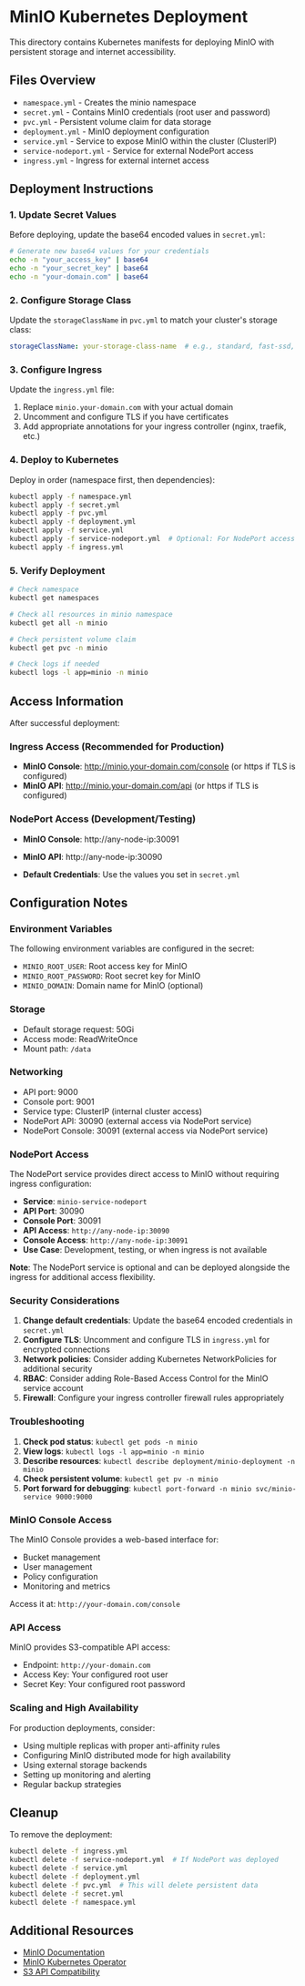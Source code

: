 # MinIO Kubernetes Deployment

This directory contains Kubernetes manifests for deploying MinIO with persistent storage and internet accessibility.

## Files Overview

- `namespace.yml` - Creates the minio namespace
- `secret.yml` - Contains MinIO credentials (root user and password)
- `pvc.yml` - Persistent volume claim for data storage
- `deployment.yml` - MinIO deployment configuration
- `service.yml` - Service to expose MinIO within the cluster (ClusterIP)
- `service-nodeport.yml` - Service for external NodePort access
- `ingress.yml` - Ingress for external internet access

## Deployment Instructions

### 1. Update Secret Values
Before deploying, update the base64 encoded values in `secret.yml`:

```bash
# Generate new base64 values for your credentials
echo -n "your_access_key" | base64
echo -n "your_secret_key" | base64
echo -n "your-domain.com" | base64
```

### 2. Configure Storage Class
Update the `storageClassName` in `pvc.yml` to match your cluster's storage class:

```yaml
storageClassName: your-storage-class-name  # e.g., standard, fast-ssd, etc.
```

### 3. Configure Ingress
Update the `ingress.yml` file:

1. Replace `minio.your-domain.com` with your actual domain
2. Uncomment and configure TLS if you have certificates
3. Add appropriate annotations for your ingress controller (nginx, traefik, etc.)

### 4. Deploy to Kubernetes

Deploy in order (namespace first, then dependencies):

```bash
kubectl apply -f namespace.yml
kubectl apply -f secret.yml
kubectl apply -f pvc.yml
kubectl apply -f deployment.yml
kubectl apply -f service.yml
kubectl apply -f service-nodeport.yml  # Optional: For NodePort access
kubectl apply -f ingress.yml
```

### 5. Verify Deployment

```bash
# Check namespace
kubectl get namespaces

# Check all resources in minio namespace
kubectl get all -n minio

# Check persistent volume claim
kubectl get pvc -n minio

# Check logs if needed
kubectl logs -l app=minio -n minio
```

## Access Information

After successful deployment:

### Ingress Access (Recommended for Production)
- **MinIO Console**: http://minio.your-domain.com/console (or https if TLS is configured)
- **MinIO API**: http://minio.your-domain.com/api (or https if TLS is configured)

### NodePort Access (Development/Testing)
- **MinIO Console**: http://any-node-ip:30091
- **MinIO API**: http://any-node-ip:30090

- **Default Credentials**: Use the values you set in `secret.yml`

## Configuration Notes

### Environment Variables
The following environment variables are configured in the secret:
- `MINIO_ROOT_USER`: Root access key for MinIO
- `MINIO_ROOT_PASSWORD`: Root secret key for MinIO
- `MINIO_DOMAIN`: Domain name for MinIO (optional)

### Storage
- Default storage request: 50Gi
- Access mode: ReadWriteOnce
- Mount path: `/data`

### Networking
- API port: 9000
- Console port: 9001
- Service type: ClusterIP (internal cluster access)
- NodePort API: 30090 (external access via NodePort service)
- NodePort Console: 30091 (external access via NodePort service)

### NodePort Access

The NodePort service provides direct access to MinIO without requiring ingress configuration:

- **Service**: `minio-service-nodeport`
- **API Port**: 30090
- **Console Port**: 30091
- **API Access**: `http://any-node-ip:30090`
- **Console Access**: `http://any-node-ip:30091`
- **Use Case**: Development, testing, or when ingress is not available

**Note**: The NodePort service is optional and can be deployed alongside the ingress for additional access flexibility.

### Security Considerations

1. **Change default credentials**: Update the base64 encoded credentials in `secret.yml`
2. **Configure TLS**: Uncomment and configure TLS in `ingress.yml` for encrypted connections
3. **Network policies**: Consider adding Kubernetes NetworkPolicies for additional security
4. **RBAC**: Consider adding Role-Based Access Control for the MinIO service account
5. **Firewall**: Configure your ingress controller firewall rules appropriately

### Troubleshooting

1. **Check pod status**: `kubectl get pods -n minio`
2. **View logs**: `kubectl logs -l app=minio -n minio`
3. **Describe resources**: `kubectl describe deployment/minio-deployment -n minio`
4. **Check persistent volume**: `kubectl get pv -n minio`
5. **Port forward for debugging**: `kubectl port-forward -n minio svc/minio-service 9000:9000`

### MinIO Console Access

The MinIO Console provides a web-based interface for:
- Bucket management
- User management
- Policy configuration
- Monitoring and metrics

Access it at: `http://your-domain.com/console`

### API Access

MinIO provides S3-compatible API access:
- Endpoint: `http://your-domain.com`
- Access Key: Your configured root user
- Secret Key: Your configured root password

### Scaling and High Availability

For production deployments, consider:
- Using multiple replicas with proper anti-affinity rules
- Configuring MinIO distributed mode for high availability
- Using external storage backends
- Setting up monitoring and alerting
- Regular backup strategies

## Cleanup

To remove the deployment:

```bash
kubectl delete -f ingress.yml
kubectl delete -f service-nodeport.yml  # If NodePort was deployed
kubectl delete -f service.yml
kubectl delete -f deployment.yml
kubectl delete -f pvc.yml  # This will delete persistent data
kubectl delete -f secret.yml
kubectl delete -f namespace.yml
```

## Additional Resources

- [MinIO Documentation](https://docs.min.io/)
- [MinIO Kubernetes Operator](https://docs.min.io/docs/minio-kubernetes-operator)
- [S3 API Compatibility](https://docs.min.io/docs/s3-api-compatibility)